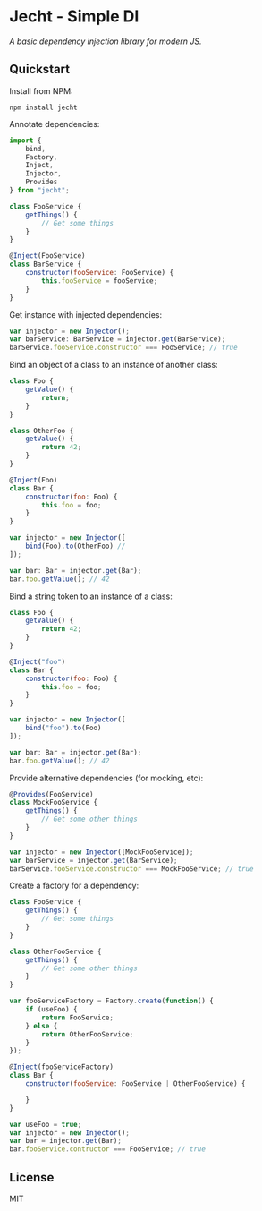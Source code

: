 # Jecht - Simple DI

_A basic dependency injection library for modern JS._

## Quickstart

Install from NPM:

`npm install jecht`

Annotate dependencies:

```javascript
import {
    bind,
    Factory,
    Inject,
    Injector,
    Provides
} from "jecht";

class FooService {
    getThings() {
        // Get some things
    }
}

@Inject(FooService)
class BarService {
    constructor(fooService: FooService) {
        this.fooService = fooService;
    }
}
```

Get instance with injected dependencies:

```javascript
var injector = new Injector();
var barService: BarService = injector.get(BarService);
barService.fooService.constructor === FooService; // true
```

Bind an object of a class to an instance of another class:

```javascript
class Foo {
    getValue() {
        return;
    }
}

class OtherFoo {
    getValue() {
        return 42;
    }
}

@Inject(Foo)
class Bar {
    constructor(foo: Foo) {
        this.foo = foo;
    }
}

var injector = new Injector([
    bind(Foo).to(OtherFoo) //
]);

var bar: Bar = injector.get(Bar);
bar.foo.getValue(); // 42
```
Bind a string token to an instance of a class:

```javascript
class Foo {
    getValue() {
        return 42;
    }
}

@Inject("foo")
class Bar {
    constructor(foo: Foo) {
        this.foo = foo;
    }
}

var injector = new Injector([
    bind("foo").to(Foo)
]);

var bar: Bar = injector.get(Bar);
bar.foo.getValue(); // 42
```

Provide alternative dependencies (for mocking, etc):

```javascript
@Provides(FooService)
class MockFooService {
    getThings() {
        // Get some other things
    }
}

var injector = new Injector([MockFooService]);
var barService = injector.get(BarService);
barService.fooService.constructor === MockFooService; // true
```

Create a factory for a dependency:

```javascript
class FooService {
    getThings() {
        // Get some things
    }
}

class OtherFooService {
    getThings() {
        // Get some other things
    }
}

var fooServiceFactory = Factory.create(function() {
    if (useFoo) {
        return FooService;
    } else {
        return OtherFooService;
    }
});

@Inject(fooServiceFactory)
class Bar {
    constructor(fooService: FooService | OtherFooService) {

    }
}

var useFoo = true;
var injector = new Injector();
var bar = injector.get(Bar);
bar.fooService.contructor === FooService; // true
```

## License

MIT
